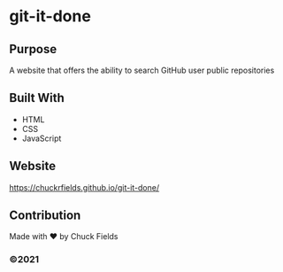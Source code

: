 # git-it-done

## Purpose
A website that offers the ability to search GitHub user public repositories

## Built With
* HTML
* CSS
* JavaScript

## Website
https://chuckrfields.github.io/git-it-done/

## Contribution
Made with ❤️ by Chuck Fields

### ©️2021 
